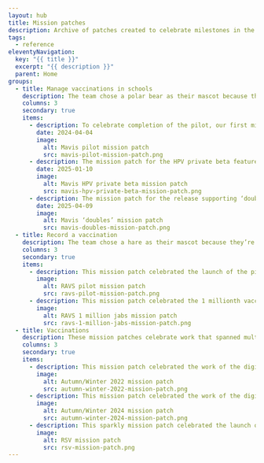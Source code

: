 ```yaml
---
layout: hub
title: Mission patches
description: Archive of patches created to celebrate milestones in the development of our different services
tags:
  - reference
eleventyNavigation:
  key: "{{ title }}"
  excerpt: "{{ description }}"
  parent: Home
groups:
  - title: Manage vaccinations in schools
    description: The team chose a polar bear as their mascot because they’re big on protecting their cubs. Living in a hostile environment, they can also be highly adaptive and conserve energy. That, and everyone on the team seems to love [The Bear](https://www.imdb.com/title/tt14452776/).
    columns: 3
    secondary: true
    items:
      - description: To celebrate completion of the pilot, our first mission patch features Mavis protecting her 2 cubs. The northern lights reflect the colours of the teams involved with the service’s development, while the 3 stars represent the 3 SAIS teams we piloted with.
        date: 2024-04-04
        image:
          alt: Mavis pilot mission patch
          src: mavis-pilot-mission-patch.png
      - description: The mission patch for the HPV private beta features Mavis watching the sun rise over the horizon, and represents the launch of our new service.
        date: 2025-01-10
        image:
          alt: Mavis HPV private beta mission patch
          src: mavis-hpv-private-beta-mission-patch.png
      - description: The mission patch for the release supporting ‘doubles’ (co-administered MenACWY and Td/IPV vaccinations) features Mavis meeting her double.
        date: 2025-04-09
        image:
          alt: Mavis ‘doubles’ mission patch
          src: mavis-doubles-mission-patch.png
  - title: Record a vaccination
    description: The team chose a hare as their mascot because they’re able to make big leaps forward.
    columns: 3
    secondary: true
    items:
      - description: This mission patch celebrated the launch of the pilot in June 2024. The 4 hearts represent the locations of the organisations that took part.
        image:
          alt: RAVS pilot mission patch
          src: ravs-pilot-mission-patch.png
      - description: This mission patch celebrated the 1 millionth vaccination recorded by the service in January 2025. The background text contains the vaccine product names.
        image:
          alt: RAVS 1 million jabs mission patch
          src: ravs-1-million-jabs-mission-patch.png
  - title: Vaccinations
    description: These mission patches celebrate work that spanned multiple vaccination teams.
    columns: 3
    secondary: true
    items:
      - description: This mission patch celebrated the work of the digital services supporting the Autumn/Winter 2022 seasonal vaccinations.
        image:
          alt: Autumn/Winter 2022 mission patch
          src: autumn-winter-2022-mission-patch.png
      - description: This mission patch celebrated the work of the digital services supporting the Autumn/Winter 2024 seasonal vaccinations.
        image:
          alt: Autumn/Winter 2024 mission patch
          src: autumn-winter-2024-mission-patch.png
      - description: This sparkly mission patch celebrated the launch of a brand new RSV vaccination, which was enabled by multiple teams including Select & Invite, Book a vaccination, Record a vaccination, and Capture & Flow.
        image:
          alt: RSV mission patch
          src: rsv-mission-patch.png
---
```

